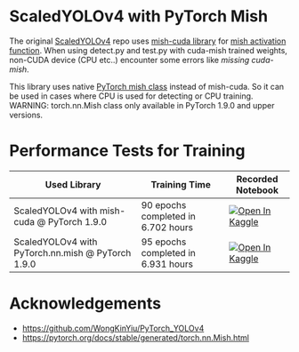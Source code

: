 
# ScaledYOLOv4 with PyTorch Mish

The original [ScaledYOLOv4](https://github.com/WongKinYiu/ScaledYOLOv4 "ScaledYOLOv4") repo uses [mish-cuda library](https://github.com/thomasbrandon/mish-cuda "mish-cuda library") for [mish activation function](https://arxiv.org/abs/1908.08681 "mish activation function"). 
When using detect.py and test.py with cuda-mish trained weights, non-CUDA device (CPU etc..) encounter some errors like *missing cuda-mish*.

This library uses native [PyTorch mish class](https://pytorch.org/docs/stable/generated/torch.nn.Mish.html "Pytorch mish class") instead of mish-cuda. So it can be used in cases where CPU is used for detecting or CPU training.
WARNING: torch.nn.Mish class only available in PyTorch 1.9.0 and upper versions.

# Performance Tests for Training

Used Library | Training Time | Recorded Notebook
------------- | ------------- | -------------
ScaledYOLOv4 with mish-cuda @ PyTorch 1.9.0 | 90 epochs completed in 6.702 hours | <a href="https://www.kaggle.com/mesih5/mikro-basic-aug-scaledyolov4-largebranch-torcmish?scriptVersionId=67554906"><img src="https://kaggle.com/static/images/open-in-kaggle.svg" alt="Open In Kaggle"></a>
ScaledYOLOv4 with PyTorch.nn.mish @ PyTorch 1.9.0 | 95 epochs completed in 6.931 hours | <a href="https://www.kaggle.com/mesih5/mikro-basic-aug-scaledyolov4-largebranch-mishcuda?scriptVersionId=67617790"><img src="https://kaggle.com/static/images/open-in-kaggle.svg" alt="Open In Kaggle"></a>


# Acknowledgements

- https://github.com/WongKinYiu/PyTorch_YOLOv4
- https://pytorch.org/docs/stable/generated/torch.nn.Mish.html